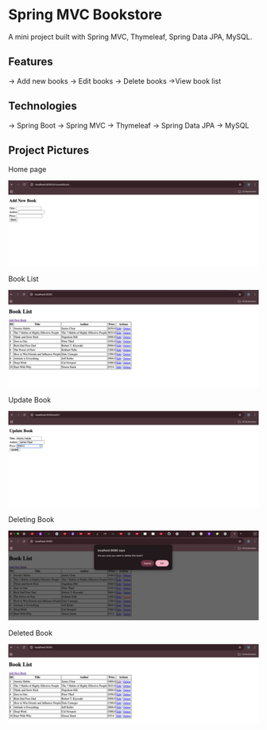 # Spring MVC Bookstore

A mini project built with Spring MVC, Thymeleaf, Spring Data JPA, MySQL.

## Features
-> Add new books
-> Edit books
-> Delete books
->View book list

## Technologies
-> Spring Boot
-> Spring MVC
-> Thymeleaf
-> Spring Data JPA
-> MySQL

## Project Pictures

Home page

![image alt](https://github.com/Gondlashiva/SpringMVC-Bookstore-Project/blob/775339d527a32381efa5f774b7460507e555d5ac/Add_Book.png)

Book List

![image alt](https://github.com/Gondlashiva/SpringMVC-Bookstore-Project/blob/e34a812bb6e0f2acc93c95e3d85f21615ca81859/BooK_List.png)

Update Book

![image alt](https://github.com/Gondlashiva/SpringMVC-Bookstore-Project/blob/44f615f5afd11d42db4535c496a2600561171031/Update_Book.png)

Deleting Book

![image alt](https://github.com/Gondlashiva/SpringMVC-Bookstore-Project/blob/9ea858f2d0efd6cd7efd17c45c257312a95f7988/Delete_Book.png)

Deleted Book

![image alt](https://github.com/Gondlashiva/SpringMVC-Bookstore-Project/blob/9a2cc0af297d8cff18666857124ee1242f2b47f2/deleted_Book.png)

